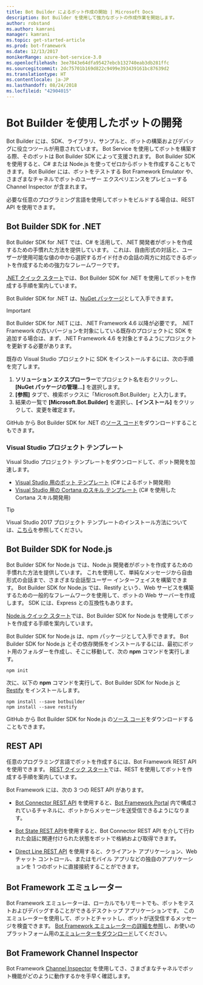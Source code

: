 ```yaml
---
title: Bot Builder によるボット作成の開始 | Microsoft Docs
description: Bot Builder を使用して強力なボットの作成作業を開始します。
author: robstand
ms.author: kamrani
manager: kamrani
ms.topic: get-started-article
ms.prod: bot-framework
ms.date: 12/13/2017
monikerRange: azure-bot-service-3.0
ms.openlocfilehash: 3ee7843e64dfa95427ebcb132740eab3db281ffc
ms.sourcegitcommit: 2dc75701b169d822c9499e393439161bc87639d2
ms.translationtype: HT
ms.contentlocale: ja-JP
ms.lasthandoff: 08/24/2018
ms.locfileid: "42904015"
---
```

# <a name="develop-bots-with-bot-builder"></a>Bot Builder を使用したボットの開発



Bot Builder には、SDK、ライブラリ、サンプルと、ボットの構築およびデバッグに役立つツールが用意されています。 Bot Service を使用してボットを構築する際、そのボットは Bot Builder SDK によって支援されます。 Bot Builder SDK を使用すると、C# または Node.js を使ってゼロからボットを作成することもできます。 Bot Builder には、ボットをテストする Bot Framework Emulator や、さまざまなチャネルでボットのユーザー エクスペリエンスをプレビューする Channel Inspector が含まれます。

必要な任意のプログラミング言語を使用してボットをビルドする場合は、REST API を使用できます。

## <a name="bot-builder-sdk-for-net"></a>Bot Builder SDK for .NET
Bot Builder SDK for .NET では、C# を活用して、.NET 開発者がボットを作成するための手慣れた方法を提供しています。 これは、自由形式の対話と、ユーザーが使用可能な値の中から選択するガイド付きの会話の両方に対応できるボットを作成するための強力なフレームワークです。 

[.NET クイック スタート](~/dotnet/bot-builder-dotnet-quickstart.md)では、Bot Builder SDK for .NET を使用してボットを作成する手順を案内しています。

Bot Builder SDK for .NET は、[NuGet パッケージ](https://www.nuget.org/packages/Microsoft.Bot.Builder/)として入手できます。

> [!IMPORTANT]
> Bot Builder SDK for .NET には、.NET Framework 4.6 以降が必要です。 .NET Framework の古いバージョンを対象にしている既存のプロジェクトに SDK を追加する場合は、まず、.NET Framework 4.6 を対象とするようにプロジェクトを更新する必要があります。

既存の Visual Studio プロジェクトに SDK をインストールするには、次の手順を完了します。

1. **ソリューション エクスプローラー**でプロジェクト名を右クリックし、**[NuGet パッケージの管理...]** を選択します。
2. **[参照]** タブで、検索ボックスに「Microsoft.Bot.Builder」と入力します。
3. 結果の一覧で **[Microsoft.Bot.Builder]** を選択し、**[インストール]** をクリックして、変更を確定ます。

GitHub から Bot Builder SDK for .NET の[ソース コード](https://github.com/Microsoft/BotBuilder/tree/master/CSharp)をダウンロードすることもできます。

### <a name="visual-studio-project-templates"></a>Visual Studio プロジェクト テンプレート
Visual Studio プロジェクト テンプレートをダウンロードして、ボット開発を加速します。

* [Visual Studio 用のボット テンプレート][bot-template] (C# によるボット開発用)
* [Visual Studio 用の Cortana のスキル テンプレート][cortana-template] (C# を使用した Cortana スキル開発用)

> [!TIP]
> Visual Studio 2017 プロジェクト テンプレートのインストール方法については、<a href="/visualstudio/ide/how-to-locate-and-organize-project-and-item-templates" target="_blank">こちら</a>を参照してください。

## <a name="bot-builder-sdk-for-nodejs"></a>Bot Builder SDK for Node.js
Bot Builder SDK for Node.js では、Node.js 開発者がボットを作成するための手慣れた方法を提供しています。 これを使用して、単純なメッセージから自由形式の会話まで、さまざまな会話型ユーザー インターフェイスを構築できます。 Bot Builder SDK for Node.js では、Restify という、Web サービスを構築するための一般的なフレームワークを使用して、ボットの Web サーバーを作成します。 SDK には、Express との互換性もあります。 

[Node.js クイック スタート](~/nodejs/bot-builder-nodejs-quickstart.md)では、Bot Builder SDK for Node.js を使用してボットを作成する手順を案内しています。 

Bot Builder SDK for Node.js は、npm パッケージとして入手できます。 Bot Builder SDK for Node.js とその依存関係をインストールするには、最初にボット用のフォルダーを作成し、そこに移動して、次の **npm** コマンドを実行します。

```nodejs
npm init
```

次に、以下の **npm** コマンドを実行して、Bot Builder SDK for Node.js と <a href="http://restify.com/" target="_blank">Restify</a> をインストールします。

```nodejs
npm install --save botbuilder
npm install --save restify
```

GitHub から Bot Builder SDK for Node.js の[ソース コード](https://github.com/Microsoft/BotBuilder/tree/master/Node)をダウンロードすることもできます。

## <a name="rest-api"></a>REST API

任意のプログラミング言語でボットを作成するには、Bot Framework REST API を使用できます。 [REST クイック スタート](rest-api/bot-framework-rest-connector-quickstart.md)では、REST を使用してボットを作成する手順を案内しています。

Bot Framework には、次の 3 つの REST API があります。

 - [Bot Connector REST API][connectorAPI] を使用すると、[Bot Framework Portal](https://dev.botframework.com/) 内で構成されているチャネルに、ボットからメッセージを送受信できるようになります。 

- [Bot State REST API][stateAPI]を使用すると、Bot Connector REST API を介して行われた会話に関連付けられた状態をボットで格納および取得できます。

- [Direct Line REST API][directLineAPI] を使用すると、クライアント アプリケーション、Web チャット コントロール、またはモバイル アプリなどの独自のアプリケーションを 1 つのボットに直接接続することができます。

## <a name="bot-framework-emulator"></a>Bot Framework エミュレーター
Bot Framework エミュレーターは、ローカルでもリモートでも、ボットをテストおよびデバッグすることができるデスクトップ アプリケーションです。 このエミュレーターを使用して、ボットとチャットし、ボットが送受信するメッセージを検査できます。 [Bot Framework エミュレーターの詳細を参照](~/bot-service-debug-emulator.md)し、お使いのプラットフォーム用の[エミュレーターをダウンロード](http://emulator.botframework.com)してください。

## <a name="bot-framework-channel-inspector"></a>Bot Framework Channel Inspector
Bot Framework [Channel Inspector](bot-service-channel-inspector.md) を使用してさ、さまざまなチャネルでボット機能がどのように動作するかを手早く確認します。

[bot-template]: http://aka.ms/bf-bc-vstemplate
[cortana-template]: https://aka.ms/bf-cortanaskill-template


[connectorAPI]: https://docs.botframework.com/en-us/restapi/connector/#navtitle
 
[stateAPI]: https://docs.botframework.com/en-us/restapi/state/#navtitle

[directLineAPI]: https://docs.botframework.com/en-us/restapi/directline3/#navtitle
